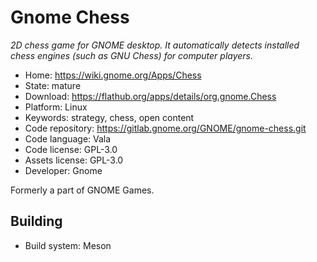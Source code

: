 # Gnome Chess

_2D chess game for GNOME desktop. It automatically detects installed chess engines (such as GNU Chess) for computer players._

- Home: https://wiki.gnome.org/Apps/Chess
- State: mature
- Download: https://flathub.org/apps/details/org.gnome.Chess
- Platform: Linux
- Keywords: strategy, chess, open content
- Code repository: https://gitlab.gnome.org/GNOME/gnome-chess.git
- Code language: Vala
- Code license: GPL-3.0
- Assets license: GPL-3.0
- Developer: Gnome

Formerly a part of GNOME Games.

## Building

- Build system: Meson